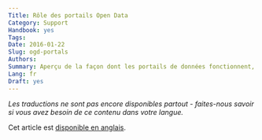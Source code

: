 ```yaml
---
Title: Rôle des portails Open Data
Category: Support
Handbook: yes
Tags:
Date: 2016-01-22
Slug: ogd-portals
Authors:
Summary: Aperçu de la façon dont les portails de données fonctionnent, comment y publier des données, et où les trouver.
Lang: fr
Draft: yes
---
```


<em>Les traductions ne sont pas encore disponibles partout - faites-nous savoir si vous avez besoin de ce contenu dans votre langue.</em>

Cet article est [disponible en anglais](/en/support/ogd-portals).
